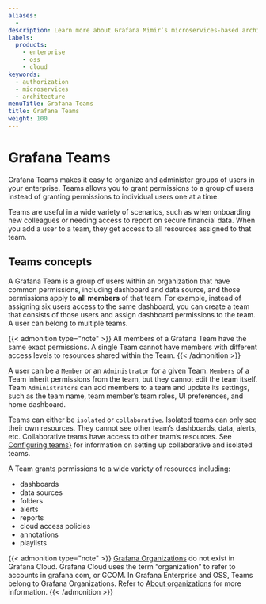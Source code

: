 ```yaml
---
aliases:
  - 
description: Learn more about Grafana Mimir’s microservices-based architecture.
labels:
  products:
    - enterprise
    - oss
    - cloud
keywords:
  - authorization
  - microservices
  - architecture
menuTitle: Grafana Teams
title: Grafana Teams
weight: 100
---
```


# Grafana Teams

Grafana Teams makes it easy to organize and administer groups of users in your enterprise. Teams allows you to grant permissions to a group of users instead of granting permissions to individual users one at a time.

Teams are useful in a wide variety of scenarios, such as when onboarding new colleagues or needing access to report on secure financial data. When you add a user to a team, they get access to all resources assigned to that team.

## Teams concepts

A Grafana Team is a group of users within an organization that have common permissions, including dashboard and data source, and those permissions apply to **all members** of that team. For example, instead of assigning six users access to the same dashboard, you can create a team that consists of those users and assign dashboard permissions to the team. A user can belong to multiple teams.

{{< admonition type="note" >}}
All members of a Grafana Team have the same exact permissions. A single Team cannot have members with different access levels to resources shared within the Team.
{{< /admonition >}}

A user can be a `Member` or an `Administrator` for a given Team. `Members` of a Team inherit permissions from the team, but they cannot edit the team itself. Team `Administrators` can add members to a team and update its settings, such as the team name, team member’s team roles, UI preferences, and home dashboard.

Teams can either be `isolated` or `collaborative`. Isolated teams can only see their own resources. They cannot see other team’s dashboards, data, alerts, etc. Collaborative teams have access to other team’s resources. See [Configuring teams}]() for information on setting up collaborative and isolated teams.

A Team grants permissions to a wide variety of resources including:

- dashboards
- data sources
- folders
- alerts
- reports
- cloud access policies
- annotations
- playlists

{{< admonition type="note" >}}
[Grafana Organizations](https://grafana.com/docs/grafana/latest/administration/organization-management/) do not exist in Grafana Cloud. Grafana Cloud uses the term “organization” to refer to accounts in grafana.com, or GCOM. In Grafana Enterprise and OSS, Teams belong to Grafana Organizations. Refer to [About organizations](/docs/grafana/latest/administration/organization-management/#about-organizations) for more information.
{{< /admonition >}}

